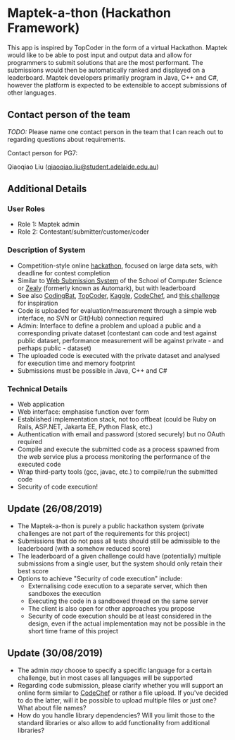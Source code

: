 # Maptek-a-thon (Hackathon Framework)        

This app is inspired by ​TopCoder in the form of a virtual Hackathon. Maptek would like to be able to post input and output data and allow for programmers to submit solutions that are the most performant. The submissions would then be automatically ranked and displayed on a leaderboard. Maptek developers primarily program in Java, C++ and C#, however the platform is expected to be extensible to accept submissions of other languages. 

## Contact person of the team

*TODO:* Please name one contact person in the team that I can reach out to regarding questions about requirements.

Contact person for PG7:

Qiaoqiao Liu ([qiaoqiao.liu@student.adelaide.edu.au](mailto:qiaoqiao.liu@student.adelaide.edu.au))

## Additional Details

### User Roles
* Role 1: Maptek admin
* Role 2: Contestant/submitter/customer/coder

### Description of System

* Competition-style online [hackathon](https://en.wikipedia.org/wiki/Hackathon), focused on large data sets, with deadline for contest completion
* Similar to [Web Submission System](https://cs.adelaide.edu.au/services/websubmission/) of the School of Computer Science or [Zealy](https://zealy.io/) (formerly known as Automark), but with leaderboard
* See also [CodingBat](https://codingbat.com/java), [TopCoder](https://www.topcoder.com/), [Kaggle](https://www.kaggle.com/competitions), [CodeChef](https://www.codechef.com/ide), and [this challenge](https://dysdoc.github.io/docgen2/index.html) for inspiration
* Code is uploaded for evaluation/measurement through a simple web interface, no SVN or Git(Hub) connection required
* Admin: Interface to define a problem and upload a public and a corresponding private dataset (contestant can code and test against public dataset, performance measurement will be against private - and perhaps public - dataset)
* The uploaded code is executed with the private dataset and analysed for execution time and memory footprint
* Submissions must be possible in Java, C++ and C#

### Technical Details
* Web application
* Web interface: emphasise function over form
* Established implementation stack, not too offbeat (could be Ruby on Rails, ASP.NET, Jakarta EE, Python Flask, etc.)
* Authentication with email and password (stored securely) but no OAuth required
* Compile and execute the submitted code as a process spawned from the web service plus a process monitoring the performance of the executed code
* Wrap third-party tools (gcc, javac, etc.) to compile/run the submitted code
* Security of code execution!

## Update (26/08/2019)

* The Maptek-a-thon is purely a public hackathon system (private challenges are not part of the requirements for this project)
* Submissions that do not pass all tests should still be admissible to the leaderboard (with a somehow reduced score)
* The leaderboard of a given challenge could have (potentially) multiple submissions from a single user, but the system should only retain their best score
* Options to achieve "Security of code execution" include:
  * Externalising code execution to a separate server, which then sandboxes the execution
  * Executing the code in a sandboxed thread on the same server
  * The client is also open for other approaches you propose
  * Security of code execution should be at least considered in the design, even if the actual implementation may not be possible in the short time frame of this project

## Update (30/08/2019)

* The admin *may* choose to specify a specific language for a certain challenge, but in most cases all languages will be supported
* Regarding code submission, please clarify whether you will support an online form similar to [CodeChef](https://www.codechef.com/ide) or rather a file upload. If you've decided to do the latter, will it be possible to upload multiple files or just one? What about file names?
* How do you handle library dependencies? Will you limit those to the standard libraries or also allow to add functionality from additional libraries?

